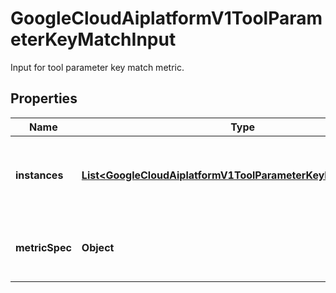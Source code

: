 

# GoogleCloudAiplatformV1ToolParameterKeyMatchInput

Input for tool parameter key match metric.

## Properties

| Name | Type | Description | Notes |
|------------ | ------------- | ------------- | -------------|
|**instances** | [**List&lt;GoogleCloudAiplatformV1ToolParameterKeyMatchInstance&gt;**](GoogleCloudAiplatformV1ToolParameterKeyMatchInstance.md) | Required. Repeated tool parameter key match instances. |  [optional] |
|**metricSpec** | **Object** | Spec for tool parameter key match metric. |  [optional] |



